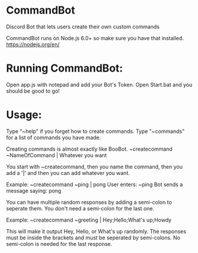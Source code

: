 # CommandBot
Discord Bot that lets users create their own custom commands

CommandBot runs on Node.js 6.0+ so make sure you have that installed.
https://nodejs.org/en/

# Running CommandBot:
Open app.js with notepad and add your Bot's Token.
Open Start.bat and you should be good to go!

# Usage:
Type "~help" if you forget how to create commands.
Type "~commands" for a list of commands you have made.

Creating commands is almost exactly like BooBot.
~createcommand ~NameOfCommand | Whatever you want

You start with ~createcommand, then you name the command, then you add a '|' and then you can add whatever you want.

Example:
~createcommand ~ping | pong
User enters:
~ping
Bot sends a message saying:
pong

You can have multiple random responses by adding a semi-colon to seperate them. You don't need a semi-colon for the last one.

Example:
~createcommand ~greeting | Hey;Hello;What's up;Howdy

This will make it output Hey, Hello, or What's up randomly.
The responses must be inside the brackets and must be seperated by semi-colons. No semi-colon is needed for the last response.
